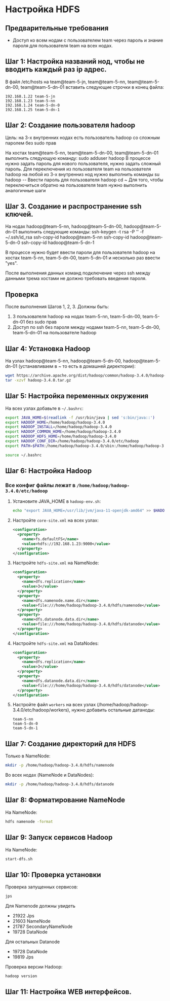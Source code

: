 # Настройка HDFS

## Предварительные требования
- Доступ ко всем нодам с пользователем team через пароль и знание пароля для пользователя team на всех нодах.

## Шаг 1: Настройка названий нод, чтобы не вводить каждый раз ip адрес. 
В файл /etc/hosts на team@team-5-jn, team@team-5-nn, team@team-5-dn-00, team@team-5-dn-01 вставить следующие строчки в конец файла:
```
192.168.1.22 team-5-jn
192.168.1.23 team-5-nn
192.168.1.24 team-5-dn-0 
192.168.1.25 team-5-dn-1
```

## Шаг 2: Создание пользователя hadoop
Цель: на 3-х внутренних нодах есть пользователь hadoop со сложным паролем без sudo прав

На хостах team@team-5-nn, team@team-5-dn-00, team@team-5-dn-01 выполнить слeдующую команду:
sudo adduser hadoop
В процессе нужно задать пароль для нового пользователя, нужно задать сложный пароль.
Для переключения из пользователя team на пользователя hadoop на любой из 3-х внутренниз нод нужно выполнить команды
su hadoop
-- Ввести пароль для пользователя hadoop
cd ~
Для того, чтобы переключиться обратно на пользователя team нужно выполнить аналогичные шаги

## Шаг 3. Создание и распространение ssh ключей.
На нодах hadoop@team-5-nn, hadoop@team-5-dn-00, hadoop@team-5-dn-01 выполнить слeдующие команды:
ssh-keygen -t rsa -P '' -f ~/.ssh/id_rsa
ssh-copy-id hadoop@team-5-nn
ssh-copy-id hadoop@team-5-dn-0
ssh-copy-id hadoop@team-5-dn-1

В процессе нужно будет ввести пароли для пользователя hadoop на хостах team-5-nn, team-5-dn-00, team-5-dn-01 и несколько раз ввести "yes".

После выполнения данных команд подключение через ssh между данными трема хостами не должно требовать введения пароля.


## Проверка
После выполнения Шагов 1, 2, 3. Должны быть:
1. 3 пользователя hadoop на нодах team-5-nn, team-5-dn-00, team-5-dn-01 без sudo прав
2. Доступ по ssh без пароля между нодами team-5-nn, team-5-dn-00, team-5-dn-01 на пользователе hadoop

## Шаг 4: Установка Hadoop

На узлах hadoop@team-5-nn, hadoop@team-5-dn-00, hadoop@team-5-dn-01 (устанавливаем в ~ то есть в домашней директории):

```bash
wget https://archive.apache.org/dist/hadoop/common/hadoop-3.4.0/hadoop-3.4.0.tar.gz
tar -xzvf hadoop-3.4.0.tar.gz
```

## Шаг 5: Настройка переменных окружения

На всех узлах добавьте в `~/.bashrc`:

```bash
export JAVA_HOME=$(readlink -f /usr/bin/java | sed 's:bin/java::')
export HADOOP_HOME=/home/hadoop/hadoop-3.4.0
export HADOOP_INSTALL=/home/hadoop/hadoop-3.4.0
export HADOOP_COMMON_HOME=/home/hadoop/hadoop-3.4.0
export HADOOP_HDFS_HOME=/home/hadoop/hadoop-3.4.0
export HADOOP_CONF_DIR=/home/hadoop/hadoop-3.4.0/etc/hadoop
export PATH=$PATH:/home/hadoop/hadoop-3.4.0/sbin:/home/hadoop/hadoop-3.4.0/bin

source ~/.bashrc
```

## Шаг 6: Настройка Hadoop

### Все конфиг файлы лежат в `/home/hadoop/hadoop-3.4.0/etc/hadoop`

1. Установите JAVA_HOME в `hadoop-env.sh`:

   ```bash
   echo "export JAVA_HOME=/usr/lib/jvm/java-11-openjdk-amd64" >> $HADOOP_CONF_DIR/hadoop-env.sh
   ```

2. Настройте `core-site.xml` на всех узлах:

   ```xml
   <configuration>
     <property>
       <name>fs.defaultFS</name>
       <value>hdfs://192.168.1.23:9000</value>
     </property>
   </configuration>
   ```

3. Настройте `hdfs-site.xml` на NameNode:

   ```xml
   <configuration>
     <property>
       <name>dfs.replication</name>
       <value>3</value>
     </property>
     <property>
       <name>dfs.namenode.name.dir</name>
       <value>file:///home/hadoop/hadoop-3.4.0/hdfs/namenode</value>
     </property>
     <property>
       <name>dfs.datanode.data.dir</name>
       <value>file:///home/hadoop/hadoop-3.4.0/hdfs/datanode</value>
     </property>
   </configuration>
   ```

4. Настройте `hdfs-site.xml` на DataNodes:

   ```xml
   <configuration>
     <property>
       <name>dfs.replication</name>
       <value>3</value>
     </property>
     <property>
       <name>dfs.datanode.data.dir</name>
       <value>file:///home/hadoop/hadoop-3.4.0/hdfs/datanode</value>
     </property>
   </configuration>
   ```

5. Настройте файл `workers` на всех узлах (/home/hadoop/hadoop-3.4.0/etc/hadoop/workers), нужно добавить остальные датаноды:

   ```
   team-5-nn
   team-5-dn-0
   team-5-dn-1
   ```

## Шаг 7: Создание директорий для HDFS

Только в NameNode:

```bash
mkdir -p /home/hadoop/hadoop-3.4.0/hdfs/namenode
```

Во всех нодах (NameNode и DataNodes):

```bash
mkdir -p /home/hadoop/hadoop-3.4.0/hdfs/datanode
```

## Шаг 8: Форматирование NameNode

На NameNode:

```bash
hdfs namenode -format
```

## Шаг 9: Запуск сервисов Hadoop

На NameNode:

```bash
start-dfs.sh
```

## Шаг 10: Проверка установки

Проверка запущенных сервисов:

```bash
jps
```

Для Namenode должны увидеть
- 21922 Jps
- 21603 NameNode
- 21787 SecondaryNameNode
- 19728 DataNode

Для остальных Datanode
- 19728 DataNode
- 19819 Jps


Проверка версии Hadoop:

```bash
hadoop version
```

## Шаг 11: Настройка WEB интерфейсов.

